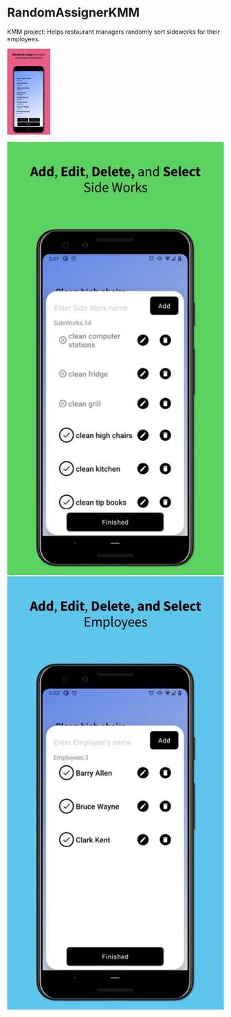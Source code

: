 # RandomAssignerKMM
KMM project: Helps restaurant managers randomly sort sideworks for their employees.


<img src=/screenshot1.jpeg alt="alt text" width="100">
 
![Screenshot](/screenshot2.jpeg)
![Screenshot](/screenshot3.jpeg)


